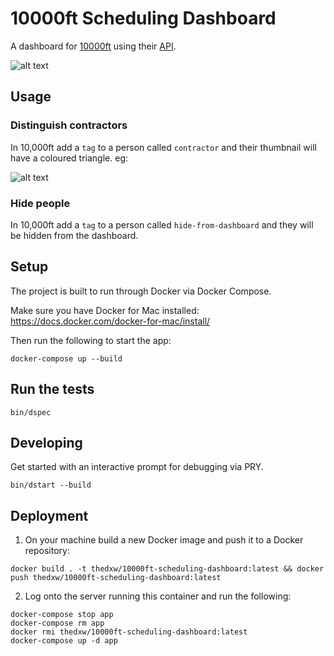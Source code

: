 10000ft Scheduling Dashboard
================

A dashboard for [10000ft](https://www.10000ft.com/) using their [API](https://github.com/10Kft/10kft-api).

![alt text](../master/app/assets/images/example2.png?raw=true)

## Usage

### Distinguish contractors
In 10,000ft add a `tag` to a person called `contractor` and their thumbnail will have a coloured triangle. eg:

![alt text](../master/app/assets/images/example-contractor.jpg?raw=true)

### Hide people
In 10,000ft add a `tag` to a person called `hide-from-dashboard` and they will be hidden from the dashboard.

## Setup

The project is built to run through Docker via Docker Compose.

Make sure you have Docker for Mac installed: https://docs.docker.com/docker-for-mac/install/

Then run the following to start the app:
```
docker-compose up --build
```

## Run the tests

```
bin/dspec
```

## Developing

Get started with an interactive prompt for debugging via PRY.
```
bin/dstart --build
```

## Deployment

1. On your machine build a new Docker image and push it to a Docker repository:
```
docker build . -t thedxw/10000ft-scheduling-dashboard:latest && docker push thedxw/10000ft-scheduling-dashboard:latest
```

2. Log onto the server running this container and run the following:
```
docker-compose stop app
docker-compose rm app
docker rmi thedxw/10000ft-scheduling-dashboard:latest
docker-compose up -d app
```
